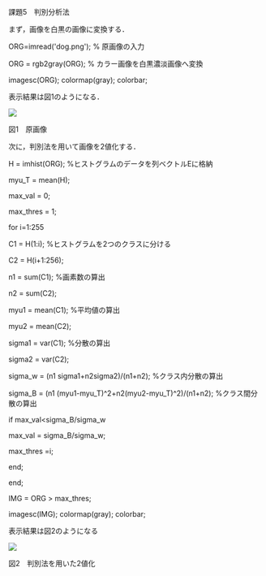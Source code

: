 課題5　判別分析法



まず，画像を白黒の画像に変換する．

ORG=imread('dog.png'); % 原画像の入力

ORG = rgb2gray(ORG); % カラー画像を白黒濃淡画像へ変換

imagesc(ORG); colormap(gray); colorbar;

表示結果は図1のようになる．

![](https://github.com/zakoji/gazousyori-repot/blob/master/image/dog5-1.jpg)

図1　原画像

次に，判別法を用いて画像を2値化する．

H = imhist(ORG); %ヒストグラムのデータを列ベクトルEに格納

myu_T = mean(H);

max_val = 0;

max_thres = 1;

for i=1:255

C1 = H(1:i); %ヒストグラムを2つのクラスに分ける

C2 = H(i+1:256);

n1 = sum(C1); %画素数の算出

n2 = sum(C2);

myu1 = mean(C1); %平均値の算出

myu2 = mean(C2);

sigma1 = var(C1); %分散の算出

sigma2 = var(C2);

sigma_w = (n1 sigma1+n2sigma2)/(n1+n2); %クラス内分散の算出

sigma_B = (n1 (myu1-myu_T)^2+n2(myu2-myu_T)^2)/(n1+n2); %クラス間分散の算出

if max_val<sigma_B/sigma_w

max_val = sigma_B/sigma_w;

max_thres =i;

end;

end;

IMG = ORG > max_thres;

imagesc(IMG); colormap(gray); colorbar;

表示結果は図2のようになる

![](https://github.com/zakoji/gazousyori-repot/blob/master/image/dog5-2.jpg)

図2　判別法を用いた2値化
